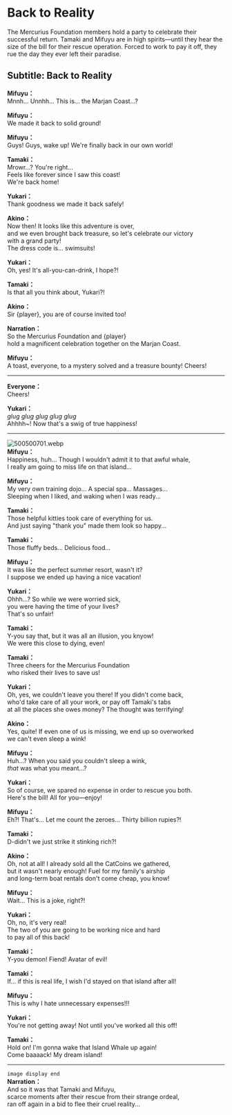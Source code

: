 # Back to Reality
The Mercurius Foundation members hold a party to celebrate their successful return. Tamaki and Mifuyu are in high spirits—until they hear the size of the bill for their rescue operation. Forced to work to pay it off, they rue the day they ever left their paradise.
  
## Subtitle: Back to Reality
  
**Mifuyu：**  
Mnnh... Unnhh... This is... the Marjan Coast...?  
  
**Mifuyu：**  
We made it back to solid ground!  
  
**Mifuyu：**  
Guys! Guys, wake up! We're finally back in our own world!  
  
**Tamaki：**  
Mrowr...? You're right...  
Feels like forever since I saw this coast!  
We're back home!  
  
**Yukari：**  
Thank goodness we made it back safely!  
  
**Akino：**  
Now then! It looks like this adventure is over,  
and we even brought back treasure, so let's celebrate our victory  
with a grand party!  
 The dress code is... swimsuits!  
  
**Yukari：**  
Oh, yes! It's all-you-can-drink, I hope?!  
  
**Tamaki：**  
Is that all you think about, Yukari?!  
  
**Akino：**  
Sir {player}, you are of course invited too!  
  
**Narration：**  
So the Mercurius Foundation and {player}  
hold a magnificent celebration together on the Marjan Coast.  
  
**Mifuyu：**  
A toast, everyone, to a mystery solved and a treasure bounty! Cheers!  
  

---  
  
**Everyone：**  
Cheers!  
  
**Yukari：**  
*glug glug glug glug glug*  
Ahhhh~! Now that's a swig of true happiness!  
  

---  
  
![500500701.webp](https://redive.estertion.win/card/story/500500701.webp)  
**Mifuyu：**  
Happiness, huh... Though I wouldn't admit it to that awful whale,  
I really am going to miss life on that island...  
  
**Mifuyu：**  
My very own training dojo... A special spa... Massages...  
Sleeping when I liked, and waking when I was ready...  
  
**Tamaki：**  
Those helpful kitties took care of everything for us.  
And just saying \"thank you\" made them look so happy...  
  
**Tamaki：**  
Those fluffy beds... Delicious food...  
  
**Mifuyu：**  
It was like the perfect summer resort, wasn't it?  
I suppose we ended up having a nice vacation!  
  
**Yukari：**  
Ohhh...? So while we were worried sick,  
you were having the time of your lives?  
That's so unfair!  
  
**Tamaki：**  
Y-you say that, but it was all an illusion, you knyow!  
We were this close to dying, even!  
  
**Tamaki：**  
Three cheers for the Mercurius Foundation  
who risked their lives to save us!  
  
**Yukari：**  
Oh, yes, we couldn't leave you there! If you didn't come back,  
who'd take care of all your work, or pay off Tamaki's tabs  
at all the places she owes money? The thought was terrifying!  
  
**Akino：**  
Yes, quite! If even one of us is missing, we end up so overworked  
we can't even sleep a wink!  
  
**Mifuyu：**  
Huh...? When you said you couldn't sleep a wink,  
*that* was what you meant...?  
  
**Yukari：**  
So of course, we spared no expense in order to rescue you both.  
 Here's the bill! All for you—enjoy!  
  
**Mifuyu：**  
Eh?! That's... Let me count the zeroes... Thirty billion rupies?!  
  
**Tamaki：**  
D-didn't we just strike it stinking rich?!  
  
**Akino：**  
Oh, not at all! I already sold all the CatCoins we gathered,  
but it wasn't nearly enough! Fuel for my family's airship  
and long-term boat rentals don't come cheap, you know!  
  
**Mifuyu：**  
Wait... This is a joke, right?!  
  
**Yukari：**  
Oh, no, it's very real!  
The two of you are going to be working nice and hard  
to pay all of this back!  
  
**Tamaki：**  
Y-you demon! Fiend! Avatar of evil!  
  
**Tamaki：**  
If... if this is real life, I wish I'd stayed on that island after all!  
  
**Mifuyu：**  
This is why I hate unnecessary expenses!!!  
  
**Yukari：**  
You're not getting away! Not until you've worked all this off!  
  
**Tamaki：**  
Hold on! I'm gonna wake that Island Whale up again!  
Come baaaack! My dream island!  
  

---  
  
`image display end`  
**Narration：**  
And so it was that Tamaki and Mifuyu,  
scarce moments after their rescue from their strange ordeal,  
ran off again in a bid to flee their cruel reality...  
  
